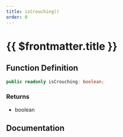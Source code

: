 ```yaml
---
title: isCrouching()
order: 0
---
```


# {{ $frontmatter.title }}

## Function Definition

```ts
public readonly isCrouching: boolean;
```

### Returns

* boolean

## Documentation

<!--@include: ./parts/isCrouching.md-->

